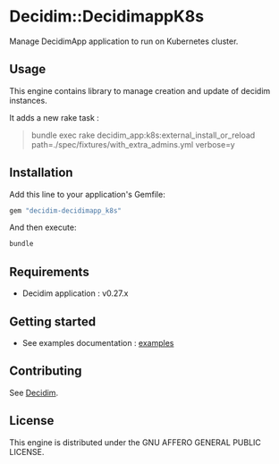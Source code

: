 # Decidim::DecidimappK8s

Manage DecidimApp application to run on Kubernetes cluster.

## Usage

This engine contains library to manage creation and update of decidim instances.

It adds a new rake task : 

> bundle exec rake decidim_app:k8s:external_install_or_reload path=./spec/fixtures/with_extra_admins.yml verbose=y

## Installation

Add this line to your application's Gemfile:

```ruby
gem "decidim-decidimapp_k8s"
```

And then execute:

```bash
bundle
```

## Requirements

* Decidim application : v0.27.x

## Getting started

* See examples documentation : [examples](./docs/examples.md)

## Contributing

See [Decidim](https://github.com/decidim/decidim).

## License

This engine is distributed under the GNU AFFERO GENERAL PUBLIC LICENSE.
